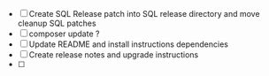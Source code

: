 - [ ] Create SQL Release patch into SQL release directory and move cleanup SQL patches
- [ ] composer update ?
- [ ] Update README and install instructions dependencies
- [ ] Create release notes and upgrade instructions
- [ ] 
